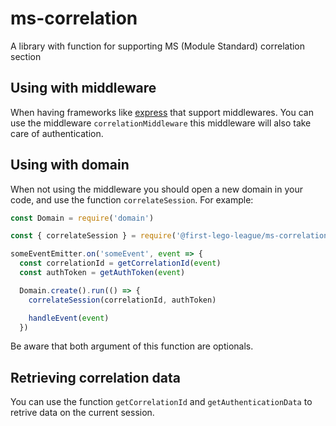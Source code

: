 # ms-correlation
A library with function for supporting MS (Module Standard) correlation
section

## Using with middleware

When having frameworks like [express](https://www.express.com/) that
support middlewares. You can use the middleware
`correlationMiddleware` this middleware will also take care of
authentication.

## Using with domain

When not using the middleware you should open a new domain in your
code, and use the function `correlateSession`. For example:
```js
const Domain = require('domain')

const { correlateSession } = require('@first-lego-league/ms-correlation')

someEventEmitter.on('someEvent', event => {
  const correlationId = getCorrelationId(event)
  const authToken = getAuthToken(event)

  Domain.create().run(() => {
    correlateSession(correlationId, authToken)

    handleEvent(event)
  })
```

Be aware that both argument of this function are optionals.

## Retrieving correlation data

You can use the function `getCorrelationId` and
`getAuthenticationData` to retrive data on the current session.
